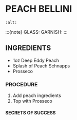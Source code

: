 # PEACH BELLINI

```{image} ../images/
:alt: 
```

:::{note}
GLASS:
GARNISH:
:::

## INGREDIENTS
* 1oz Deep Eddy Peach
* Splash of Peach Schnapps
* Prosseco

### PROCEDURE
1. Add peach ingredients
2. Top with Prosseco

#### SECRETS OF SUCCESS
